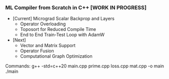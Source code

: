 ### ML Compiler from Scratch in C++ [WORK IN PROGRESS]

- [Current] Micrograd Scalar Backprop and Layers
    - Operator Overloading
    - Toposort for Reduced Compile Time
    - End to End Train-Test Loop with AdamW
- [Next]
    - Vector and Matrix Support
    - Operator Fusion 
    - Computational Graph Optimization

Commands:
g++ -std=c++20 main.cpp prime.cpp loss.cpp mat.cpp -o main
./main